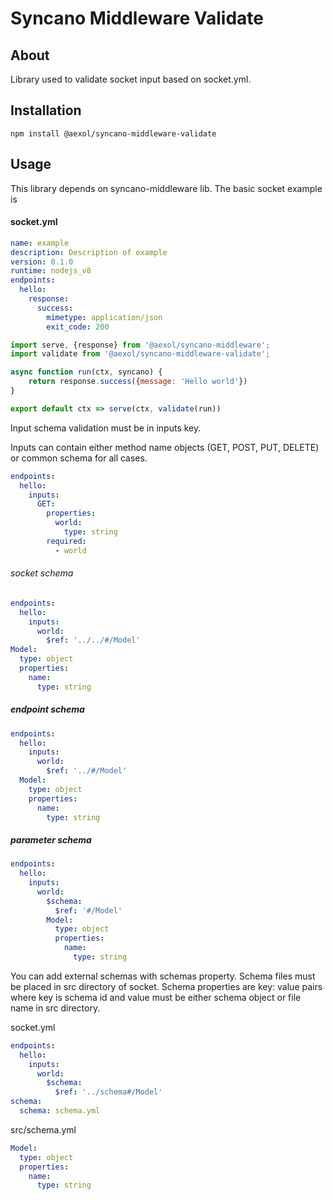 # Syncano Middleware Validate

## About

Library used to validate socket input based on socket.yml.

## Installation
```
npm install @aexol/syncano-middleware-validate
```

## Usage

This library depends on syncano-middleware lib. The basic socket example is

#### socket.yml

```yaml
name: example
description: Description of example
version: 0.1.0
runtime: nodejs_v8
endpoints:
  hello:
    response:
      success:
        mimetype: application/json
        exit_code: 200
```

```javascript
import serve, {response} from '@aexol/syncano-middleware';
import validate from '@aexol/syncano-middleware-validate';

async function run(ctx, syncano) {
    return response.success({message: 'Hello world'})
}

export default ctx => serve(ctx, validate(run))
```

Input schema validation must be in inputs key.

Inputs can contain either method name objects (GET, POST, PUT, DELETE) or
common schema for all cases.

```yaml
endpoints:
  hello:
    inputs:
      GET:
        properties:
          world:
            type: string
        required:
          - world
```

###### socket schema
```yaml
endpoints:
  hello:
    inputs:
      world:
        $ref: '../../#/Model'
Model:
  type: object
  properties:
    name:
      type: string
```

##### endpoint schema
```yaml
endpoints:
  hello:
    inputs:
      world:
        $ref: '../#/Model'
  Model:
    type: object
    properties:
      name:
        type: string
```

##### parameter schema
```yaml
endpoints:
  hello:
    inputs:
      world:
        $schema:
          $ref: '#/Model'
        Model:
          type: object
          properties:
            name:
              type: string
```

You can add external schemas with schemas property. Schema files must be placed in src directory of socket. Schema properties are key: value pairs
where key is schema id and value must be either schema object or file name in src directory.

socket.yml
```yaml
endpoints:
  hello:
    inputs:
      world:
        $schema:
          $ref: '../schema#/Model'
schema:
  schema: schema.yml
```

src/schema.yml
```yaml
Model:
  type: object
  properties:
    name:
      type: string
```